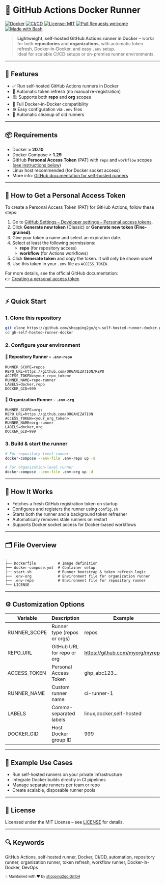 # 🧩 GitHub Actions Docker Runner

[![Docker](https://img.shields.io/badge/docker-ready-blue.svg)](https://www.docker.com/)
[![CI/CD](https://img.shields.io/badge/CI%2FCD-GitHub%20Actions-green.svg)](https://github.com/features/actions)
[![License: MIT](https://img.shields.io/badge/License-MIT-yellow.svg)](LICENSE)
[![Pull Requests welcome](https://img.shields.io/badge/PRs-welcome-brightgreen.svg)](https://github.com/shopping2go/gh-actions-docker-runner/pulls)
[![Made with Bash](https://img.shields.io/badge/Made%20with-Bash-1f425f.svg)](https://www.gnu.org/software/bash/)

> **Lightweight, self-hosted GitHub Actions runner in Docker** – works for both **repositories** and **organizations**, with automatic token refresh, Docker-in-Docker, and easy `.env` setup.  
> Ideal for scalable CI/CD setups or on-premise runner environments.

---

## 🚀 Features

- ✅ Run self-hosted GitHub Actions runners in Docker
- 🔁 Automatic token refresh (no manual re-registration)
- 🏗️ Supports both **repo** and **org** scopes
- 🐳 Full Docker-in-Docker compatibility
- ⚙️ Easy configuration via `.env` files
- 🧹 Automatic cleanup of old runners

---

## 📦 Requirements

- Docker ≥ **20.10**
- Docker Compose ≥ **1.29**
- GitHub **Personal Access Token** (PAT) with `repo` and `workflow` scopes ([see instructions below](#-how-to-get-a-personal-access-token))
- Linux host recommended (for Docker socket access)
- More info: [GitHub documentation for self-hosted runners](https://docs.github.com/en/actions/hosting-your-own-runners/about-self-hosted-runners)

---

## 🔑 How to Get a Personal Access Token

To create a Personal Access Token (PAT) for GitHub Actions, follow these steps:

1. Go to [GitHub Settings – Developer settings – Personal access tokens](https://github.com/settings/tokens).
2. Click **Generate new token** (Classic) or **Generate new token (Fine-grained)**.
3. Give your token a name and select an expiration date.
4. Select at least the following permissions:
   - **repo** (for repository access)
   - **workflow** (for Actions workflows)
5. Click **Generate token** and copy the token. It will only be shown once!
6. Use this token in your `.env` file as `ACCESS_TOKEN`.

For more details, see the official GitHub documentation:  
👉 [Creating a personal access token](https://docs.github.com/en/github/authenticating-to-github/creating-a-personal-access-token)

---

## ⚡ Quick Start

### 1. Clone this repository

```bash
git clone https://github.com/shopping2go/gh-self-hosted-runner-docker.git
cd gh-self-hosted-runner-docker
```

### 2. Configure your environment

#### 🧱 Repository Runner – `.env-repo`

```env
RUNNER_SCOPE=repos
REPO_URL=https://github.com/ORGANIZATION/REPO
ACCESS_TOKEN=<your_repo_token>
RUNNER_NAME=repo-runner
LABELS=docker,repo
DOCKER_GID=999
```

#### 🏢 Organization Runner – `.env-org`

```env
RUNNER_SCOPE=orgs
REPO_URL=https://github.com/ORGANIZATION
ACCESS_TOKEN=<your_org_token>
RUNNER_NAME=org-runner
LABELS=docker,org
DOCKER_GID=999
```

### 3. Build & start the runner

```bash
# For repository-level runner
docker-compose --env-file .env-repo up -d

# For organization-level runner
docker-compose --env-file .env-org up -d
```

---

## 🧠 How It Works

- Fetches a fresh GitHub registration token on startup
- Configures and registers the runner using `config.sh`
- Starts both the runner and a background token refresher
- Automatically removes stale runners on restart
- Supports Docker socket access for Docker-based workflows

---

## 🗂️ File Overview

```text
.
├── Dockerfile          # Image definition
├── docker-compose.yml  # Container setup
├── start.sh            # Runner bootstrap & token refresh logic
├── .env-org            # Environment file for organization runner
├── .env-repo           # Environment file for repository runner
└── LICENSE
```

---

## ⚙️ Customization Options

| Variable       | Description                        | Example                        |
|---------------|------------------------------------|---------------------------------|
| RUNNER_SCOPE  | Runner type (repos or orgs)        | repos                          |
| REPO_URL      | GitHub URL for repo or org         | https://github.com/myorg/myrepo |
| ACCESS_TOKEN  | Personal Access Token              | ghp_abc123...                   |
| RUNNER_NAME   | Custom runner name                 | ci-runner-1                     |
| LABELS        | Comma-separated labels             | linux,docker,self-hosted        |
| DOCKER_GID    | Host Docker group ID               | 999                             |

---

## 🧩 Example Use Cases

- Run self-hosted runners on your private infrastructure
- Integrate Docker builds directly in CI pipelines
- Manage separate runners per team or repo
- Create scalable, disposable runner pools

---

## 🪪 License

Licensed under the MIT License – see [LICENSE](LICENSE) for details.

---

## 🔍 Keywords

GitHub Actions, self-hosted runner, Docker, CI/CD, automation, repository runner, organization runner, token refresh, workflow runner, Docker-in-Docker, DevOps

<div> <sub>💡 Maintained with ❤️ by <a href="https://www.shopping2go.de">shopping2go GmbH</a></sub> </div>
